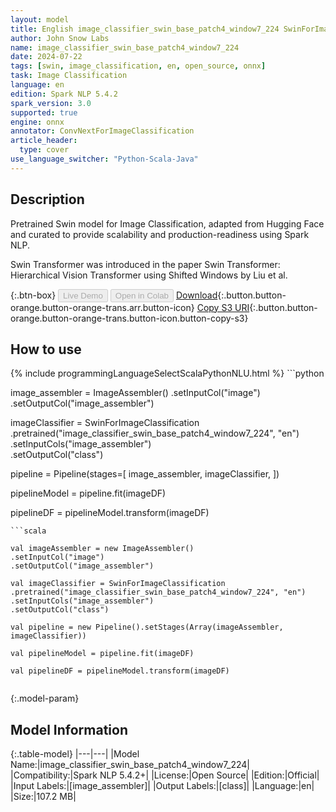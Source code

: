 ```yaml
---
layout: model
title: English image_classifier_swin_base_patch4_window7_224 SwinForImageClassification
author: John Snow Labs
name: image_classifier_swin_base_patch4_window7_224
date: 2024-07-22
tags: [swin, image_classification, en, open_source, onnx]
task: Image Classification
language: en
edition: Spark NLP 5.4.2
spark_version: 3.0
supported: true
engine: onnx
annotator: ConvNextForImageClassification
article_header:
  type: cover
use_language_switcher: "Python-Scala-Java"
---
```


## Description

Pretrained Swin model for Image Classification, adapted from Hugging Face and curated to provide scalability and production-readiness using Spark NLP.

Swin Transformer was introduced in the paper Swin Transformer: Hierarchical Vision Transformer using Shifted Windows by Liu et al.

{:.btn-box}
<button class="button button-orange" disabled>Live Demo</button>
<button class="button button-orange" disabled>Open in Colab</button>
[Download](https://s3.amazonaws.com/auxdata.johnsnowlabs.com/public/models/image_classifier_swin_base_patch4_window7_224_en_5.4.2_3.0_1721629621978.zip){:.button.button-orange.button-orange-trans.arr.button-icon}
[Copy S3 URI](s3://auxdata.johnsnowlabs.com/public/models/image_classifier_swin_base_patch4_window7_224_en_5.4.2_3.0_1721629621978.zip){:.button.button-orange.button-orange-trans.button-icon.button-copy-s3}

## How to use



<div class="tabs-box" markdown="1">
{% include programmingLanguageSelectScalaPythonNLU.html %}
```python

image_assembler = ImageAssembler()     .setInputCol("image") \
    .setOutputCol("image_assembler")

imageClassifier = SwinForImageClassification \
    .pretrained("image_classifier_swin_base_patch4_window7_224", "en")    .setInputCols("image_assembler") \
    .setOutputCol("class")

pipeline = Pipeline(stages=[
    image_assembler,
    imageClassifier,
])

pipelineModel = pipeline.fit(imageDF)

pipelineDF = pipelineModel.transform(imageDF)

```
```scala

val imageAssembler = new ImageAssembler()
.setInputCol("image")
.setOutputCol("image_assembler")

val imageClassifier = SwinForImageClassification
.pretrained("image_classifier_swin_base_patch4_window7_224", "en")
.setInputCols("image_assembler")
.setOutputCol("class")

val pipeline = new Pipeline().setStages(Array(imageAssembler, imageClassifier))

val pipelineModel = pipeline.fit(imageDF)

val pipelineDF = pipelineModel.transform(imageDF)


```
</div>

{:.model-param}
## Model Information

{:.table-model}
|---|---|
|Model Name:|image_classifier_swin_base_patch4_window7_224|
|Compatibility:|Spark NLP 5.4.2+|
|License:|Open Source|
|Edition:|Official|
|Input Labels:|[image_assembler]|
|Output Labels:|[class]|
|Language:|en|
|Size:|107.2 MB|
